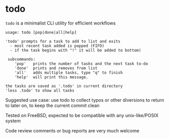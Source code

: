 # todo

`todo` is a minimalist CLI utility for efficient workflows

>
	usage: todo [pop|done|all|help]

	'todo' prompts for a task to add to list and exits
	  - most recent task added is popped (FIFO)
	  - if the task begins with "!" it will be added to bottom)

	 subcommands:
		'pop'	prints the number of tasks and the next task to-do
		'done'	prints and removes from list
		'all'	adds multiple tasks, type "q" to finish
		'help'	will print this message.

	the tasks are saved as '.todo' in current directory
	'less .todo' to show all tasks

Suggested use case: use todo to collect typos or other diversions to return to later on, to keep the current commit clean

Tested on FreeBSD, expected to be compatible with any unix-like/POSIX system

Code review comments or bug reports are very much welcome
